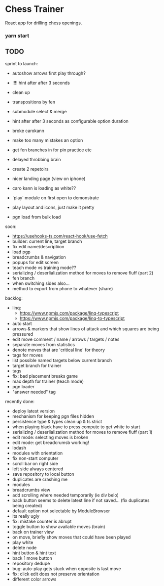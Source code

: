# Chess Trainer

React app for drilling chess openings.

### yarn start

## TODO

sprint to launch:
- autoshow arrows first play through?
- !!!! hint after after 3 seconds
- clean up

- transpositions by fen
- submodule select & merge
- hint after after 3 seconds as configurable option duration
- broke carokann
- make too many mistakes an option
- get fen branches in for pin practice etc
- delayed throbbing brain
- create 2 repetoirs
- nicer landing page (view on iphone)
- caro kann is loading as white??
- 'play' module on first open to demonstrate
- play layout and icons, just make it pretty
- pgn load from bulk load

soon:

- https://usehooks-ts.com/react-hook/use-fetch
- builder: current line, target branch
- fix edit name/descriptiion
- load pgp
- breadcrumbs & navigation
- popups for edit screen
- teach mode vs training mode??
- serializing / deserlialization method for moves to remove fluff (part 2)
- fen branch
- when switching sides also...
- method to export from phone to whatever (share)

backlog:

- linq:
  - https://www.npmjs.com/package/linq-typescript
  - https://www.npmjs.com/package/linq-to-typescript
- auto start
- arrows & markers that show lines of attack and which squares are being
  pressured
- edit move comment / name / arrows / targets / notes
- separate moves from statistics
- denote moves that are 'critical line' for theory
- tags for moves
- list possible named targets below current branch
- target branch for trainer
- tags
- fix: bad placement breaks game
- max depth for trainer (teach mode)
- pgn loader
- "answer needed" tag

recently done:
- deploy latest version
- mechanism for keeping pgn files hidden
- persistence type & types clean up & ts strict
- when playing black have to press compute to get white to start
- serializing / deserlialization method for moves to remove fluff (part 1)
- edit mode: selecting moves is broken
- edit mode: get breadcrumsb working!
- lodash
- modules with orientation
- fix non-start computer
- scroll bar on right side
- left side always centered
- save repository to local button
- duplicates are crashing me
- modules
- breadcrumbs view
- add scrolling where needed temporarily (ie div belo)
- back button seems to delete latest line if not saved... (fix duplicates being
  created)
- default option not selectable by ModuleBrowser
- its really ugly
- fix: mistake counter is abrupt
- toggle button to show available moves (brain)
- back on trainer view
- on move, briefly show moves that could have been played
- play white
- delete node
- hint button & hint text
- back 1 move button
- repository dedupe
- bug: auto-play gets stuck when opposite is last move
- fix: click edit does not preserve orientation
- different color arrows

